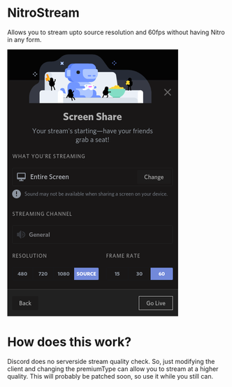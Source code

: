 # NitroStream
Allows you to stream upto source resolution and 60fps without having Nitro in any form.

![Quality Stream](https://raw.githubusercontent.com/PreciousWarrior/BetterDiscordPlugins/main/NitroStream/Images/stream.png)

# How does this work?
Discord does no serverside stream quality check. So, just modifying the client and changing the premiumType can allow you to stream at a higher quality. This will probably be patched soon,
so use it while you still can.

